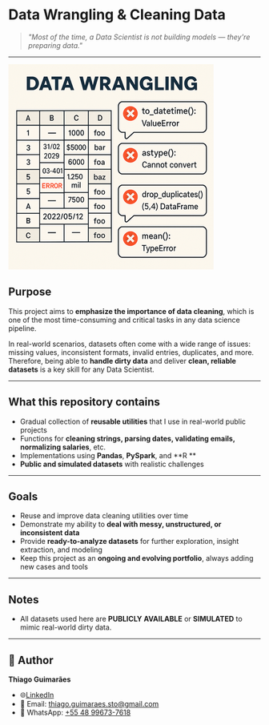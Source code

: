 # Data Wrangling & Cleaning Data

> _"Most of the time, a Data Scientist is not building models — they're preparing data."_

---

![Cleaning_data](img/new_img2.png)

## Purpose

This project aims to **emphasize the importance of data cleaning**, which is one of the most time-consuming and critical tasks in any data science pipeline.

In real-world scenarios, datasets often come with a wide range of issues: missing values, inconsistent formats, invalid entries, duplicates, and more. Therefore, being able to **handle dirty data** and deliver **clean, reliable datasets** is a key skill for any Data Scientist.

---

## What this repository contains

- Gradual collection of **reusable utilities** that I use in real-world public projects
- Functions for **cleaning strings, parsing dates, validating emails, normalizing salaries**, etc.
- Implementations using **Pandas**, **PySpark**, and **R **
- **Public and simulated datasets** with realistic challenges

---

## Goals

- Reuse and improve data cleaning utilities over time
- Demonstrate my ability to **deal with messy, unstructured, or inconsistent data**
- Provide **ready-to-analyze datasets** for further exploration, insight extraction, and modeling
- Keep this project as an **ongoing and evolving portfolio**, always adding new cases and tools

---

## Notes

- All datasets used here are **PUBLICLY AVAILABLE** or **SIMULATED** to mimic real-world dirty data.

---

## 👤 Author

**Thiago Guimarães**


* 🌐[LinkedIn](https://www.linkedin.com/in/thiagodatascientist/)
* 📧 Email: [thiago.guimaraes.sto@gmail.com](mailto:thiago.guimaraes.sto@gmail.com)
* 📱 WhatsApp: [+55 48 99673-7618](https://wa.me/5548996737618)